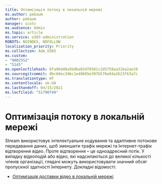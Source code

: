 ```yaml
---
title: Оптимізація потоку в локальній мережі
ms.author: pebaum
author: pebaum
manager: scotv
ms.audience: Admin
ms.topic: article
ms.service: o365-administration
ROBOTS: NOINDEX, NOFOLLOW
localization_priority: Priority
ms.collection: Adm_O365
ms.custom:
- "9002552"
- "5145"
ms.openlocfilehash: 0fa96d48a5bd6e02df8501c2d5758aa31ba2ae28
ms.sourcegitcommit: 8bc60ec34bc1e40685e3976576e04a2623f63a7c
ms.translationtype: HT
ms.contentlocale: uk-UA
ms.lasthandoff: 04/15/2021
ms.locfileid: "51790749"
---
```

# <a name="optimizing-stream-within-my-local-network"></a>Оптимізація потоку в локальній мережі

Stream використовує інтелектуальне кодування та адаптивне потокове передавання даних, щоб зменшити трафік мережі та Інтернет-трафік відтворення відео. Проте відтворення – це одноадресний потік. У випадку відеоподій або відео, які надсилаються до великої кількості членів організації, глядачі можуть використовувати значний обсяг пропускної здатності Інтернету. Докладні відомості:

- [Оптимізація доставки відео в локальній мережі](https://docs.microsoft.com/stream/network-overview#optimizing-video-delivery-within-my-local-network)
